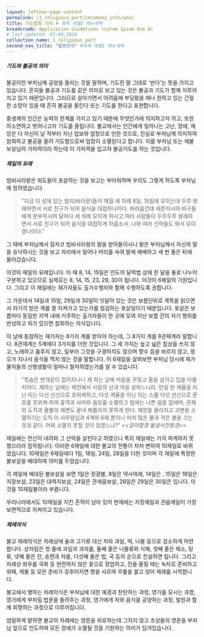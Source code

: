 ```yaml
---
layout: leftnav-page-content
permalink: /1_religious_part/ceremony_info/one/
title: 기도법회 의미 # 좌측 레벨2 메뉴제목
breadcrumb: Application Guidelines (Lorem Ipsum One A) 
# last_updated: 01-04-2018 
collection_name: 1_religious_part
second_nav_title: "법회안내" #좌측 레벨1 메뉴제목
---
```


##### **기도와 불공의 의미**
불공이란 부처님께 공양을 올리는 것을 말하며, 기도란 말 그대로 '빈다'는 뜻을 가지고 있습니다. 흔히들 불공과 기도를 같은 의미로 보고 있는 것은 불공과 기도가 함께 이루어지고 있기 때문입니다. 그러므로 살아가면서 어려움에 부딪혔을 때나 원하고 있는 간절한 소망이 있을 때 흔히 불공을 올린다 또는 기도를 한다고 표현합니다. 

중생계의 인간은 능력의 한계를 가지고 있기 때문에 무엇인가에 의지하고자 하고, 또한 하소연하고 벗어나고자 기도를 올립니다. 불교에서는 인간에게 일어나는 고난, 장애, 재앙은 다 자신이 날 적부터 지닌 업보와 업장으로 인한 것으로, 진실로 부처님께 의지하여 참회하고 불공을 올려 기도함으로써 업장이 소멸된다고 합니다. 이를 부처님 또는 제불보살님의 가피력이라 하는데 이 가피력을 입고자 불공기도를 하는 것입니다. 

##### **재일의 유래**
빔비사라왕은 외도들이 포살하는 것을 보고는 부러워하며 우리도 그렇게 하도록 부처님께 청하였습니다.
> "지금 이 성에 있는 범지(바라문)들이 매월 세 차례 8일, 15일에 모이는데 두루 왕래하면서 서로 친구가 되어 음식을 대접하나이다. 바라옵건데 세존이시어 비구들에게 분부하시어 달마다 세 차례 모이게 하시고 여러 사람들이 두루두루 왕래하면서 서로 친구가 되어 음식을 대접하게 하옵소서. 나와 여러 신하들도 와서 모이겠나이다."

그 때에 부처님께서 잠자코 빔비사라왕의 말을 받아들이시니 왕은 부처님께서 자신의 말을 승낙하시는 것을 보고 자리에서 일어나 머리를 숙여 발에 예배하고 세 번 돌은 뒤에 물러갔습니다. 

이것이 재일의 유례입니다. 이 때 8, 14, 15일은 인도의 달력법 상에 한 달을 둘로 나누어 구분하고 있으므로 실제로는 8, 14, 15, 23, 29, 30이 됩니다. 이것이 6재일의 기원입니다.
그리고 이 재일에는 재가자들도 출가수행자와 함께 수행하도록 권합니다. 

그 가운데서 14일과 15일, 29일과 30일이 잇달아 있는 것은 보름단위로 계목을 읽으면서 자기각 받은 계를 잘 지켜가고 있는가를 점검하는 포살일이기 때문입니다. 포살은 보름마다 동일한 지역 내에 거주하는 출가자들이 한 곳에 모여 지난 보름 간의 자기 행위를 반성하고 죄가 있으면 참회하는 의식입니다.

이 날에 동참하는 재가자는 8가지 계를 받아야 하는데, 그 8가지 계를 8관재계라 말합니다. 8관재계는 5계에다 3가지를 더한 것입니다. 그 세 가지는 높고 넓은 침상을 쓰지 않고, 노래하고 춤추지 않고, 일부러 그것을 구경하지도 않으며 향수 등을 바르지 않고, 정오가 지나서 음식을 먹지 않는 것을 말합니다. 이 6재일을 살펴보면 부처님 당시에 재가불자들의 신행생활이 얼마나 철저하였는가를 알 수 있습니다.

> "목숨은 번개같이 없어지나니 재 하는 날에 마음을 꾸짖고 몸을 삼가고 입을 다물지어다. 재하는 날에는 제천에서 사람의 선과 악을 살피느니라. 만일 한 계율을 지닌 이는 다선 선신으로 호위케하고, 다섯 계율을 지닌 이는 스물 다섯 선신으로 문호를 호위케 하여 흉역과 사마와 음모를 소멸하고 밤에는 나쁜 꿈을 없애며, 관재와 도적과 물불의 재변도 끝내 해롭히지 못하게 한다. 재앙을 물리치고 괴변을 소멸하기는 오직 이 사무량심과 4계와 6재 뿐이니 마치 많은 물과 적은 불을 끄는 것과 같다. 어찌 소멸치 못할 것이 있겠느냐?" *<<잡아함경 불설사천왕경>>*

재일에는 천신이 내려와 그 선악을 살핀다고 하였으니 특히 재일에는 가히 파계하지 못했으리라 짐작됩니다. 이러한 6재일에 대한 불교의 전통이 차차 변하여 10재일로 바뀌었습니다. 10재일은 6재일에다 1일, 18일, 24일, 28일을 더한 것이며 각 재일에 특정한 불보살을 배대하여 의미를 두었습니다. 

각 재일에 배대된 불보살을 보면 1일은 정광불, 8일은 약사여래, 14일은 , 15일은 18일은 지장보살, 23일은 대력지보살, 24일은 관세음보살, 28일은 29일은 30일은 입니다.
이것을 10재일불이라 부릅니다.

우리나라에서도 10재일을 지킨 흔적이 남아 있어 현재에는 지장재일과 관음재일이 가장 보편적으로 지켜지고 있습니다. 

##### **제례의식**
불교 제례의식은 차례상에 술과 고기류 대신 차와 과일, 떡, 나물 등으로 검소하게 마련합니다. 
상차림은 첫 줄에 과일과 과자를, 둘째 줄은 나물류와 식혜, 셋째 줄은 채소, 탕류, 넷째 줄은 전, 송편과 차를, 다섯째 줄은 밥, 국 등의 순으로 진설하면 됩니다. 그리고 차례상 좌우를 국화 등 현란하지 않은 꽃으로 장엄하고, 진을 올릴 때는 녹차로 준비하고 위패, 제물 등 모든 준비가 갖추어지면 향을 사르며 무릎을 꿇고 앉아 제례를 시작합니다. 

불교에서 행하는 차례의식은 부처님에 대한 예경과 찬탄하는 과정, 영가를 모시는 과정, 영가에게 부처림 법문을 들려주는 과정, 영가에게 차와 음식을 공양하는 과정, 발원과 함께 회향하는 과정으로 이루어집니다.

엄밀하게 말하면 불교의 차례에는 영혼을 위로하는데 그치지 않고 조상들의 영혼을 부처님 앞으로 인도하여 모든 장애가 소멸될 것을 기원하는 의미가 담겨있습니다. 
